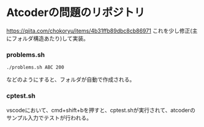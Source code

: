 # Atcoderの問題のリポジトリ

https://qiita.com/chokoryu/items/4b31ffb89dbc8cb86971
これを少し修正(主にフォルダ構造あたり)して実装。

### problems.sh
```
./problems.sh ABC 200
```
などのようにすると、フォルダが自動で作成される。

### cptest.sh
vscodeにおいて、cmd+shift+bを押すと、cptest.shが実行されて、atcoderのサンプル入力でテストが行われる。

